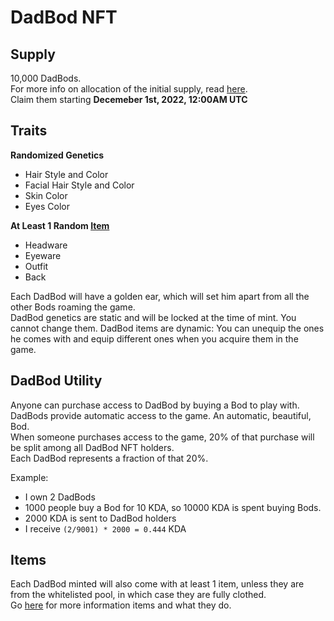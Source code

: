 # DadBod NFT
## Supply
10,000 DadBods.  
For more info on allocation of the initial supply, read [here](Supply.md).   
Claim them starting **Decemeber 1st, 2022, 12:00AM UTC**

## Traits
**Randomized Genetics**

- Hair Style and Color  
- Facial Hair Style and Color  
- Skin Color  
- Eyes Color  

**At Least 1 Random [Item](Items.md)**

- Headware  
- Eyeware  
- Outfit  
- Back

Each DadBod will have a golden ear, which will set him apart from all the other Bods roaming the game.  
DadBod genetics are static and will be locked at the time of mint. You cannot change them.
DadBod items are dynamic: You can unequip the ones he comes with and equip different ones when you acquire them in the game.  

## DadBod Utility
Anyone can purchase access to DadBod by buying a Bod to play with.  
DadBods provide automatic access to the game. An automatic, beautiful, Bod.   
When someone purchases access to the game, 20% of that purchase will be split among all DadBod NFT holders.  
Each DadBod represents a fraction of that 20%.  

Example:

- I own 2 DadBods  
- 1000 people buy a Bod for 10 KDA, so 10000 KDA is spent buying Bods.  
- 2000 KDA is sent to DadBod holders  
- I receive `(2/9001) * 2000 = 0.444` KDA  

## Items
Each DadBod minted will also come with at least 1 item, unless they are from the whitelisted pool, in which case they are fully clothed.  
Go [here](Items.md) for more information items and what they do.  